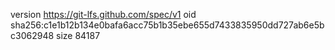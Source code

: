 version https://git-lfs.github.com/spec/v1
oid sha256:c1e1b12b134e0bafa6acc75b1b35ebe655d7433835950dd727ab6e5bc3062948
size 84187
